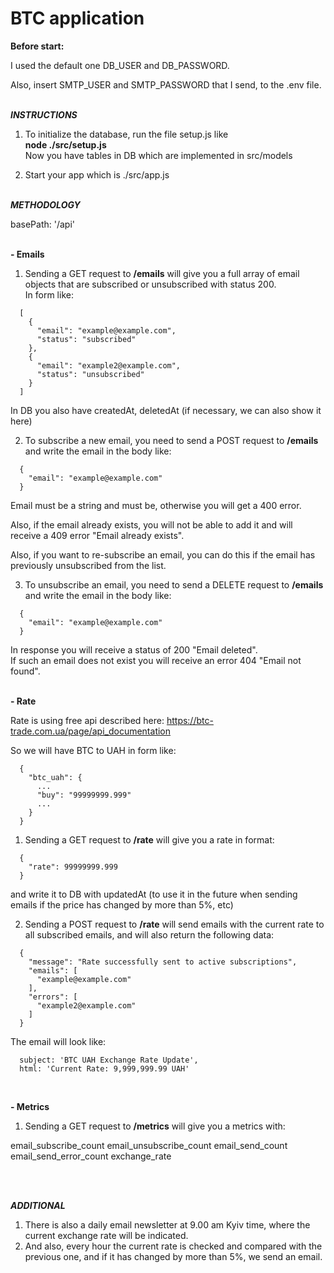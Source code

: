 # BTC application

**Before start:** </br>

I used the default one DB_USER and DB_PASSWORD.

Also, insert SMTP_USER and SMTP_PASSWORD that I send, to the .env file.</br></br>

**_INSTRUCTIONS_**

1. To initialize the database, run the file setup.js like</br>
**node ./src/setup.js**</br>
Now you have tables in DB which are implemented in src/models

3. Start your app which is ./src/app.js</br></br>


**_METHODOLOGY_**

  basePath: '/api'</br></br>

**- Emails**
1. Sending a GET request to **/emails** will give you a full array of email objects that are subscribed or unsubscribed with status 200.</br>
In form like:
```
  [
    {
      "email": "example@example.com",
      "status": "subscribed"
    },
    {
      "email": "example2@example.com",
      "status": "unsubscribed"
    }
  ]
```
  In DB you also have createdAt, deletedAt (if necessary, we can also show it here)
  
2. To subscribe a new email, you need to send a POST request to **/emails** and write the email in the body like:
```
  {
    "email": "example@example.com"
  }
```
Email must be a string and must be, otherwise you will get a 400 error.

Also, if the email already exists, you will not be able to add it and will receive a 409 error "Email already exists".

Also, if you want to re-subscribe an email, you can do this if the email has previously unsubscribed from the list.

3. To unsubscribe an email, you need to send a DELETE request to **/emails** and write the email in the body like:
```
  {
    "email": "example@example.com"
  }
```
In response you will receive a status of 200 "Email deleted".</br>
If such an email does not exist you will receive an error 404 "Email not found".</br></br>

**- Rate** </br>

  Rate is using free api described here: https://btc-trade.com.ua/page/api_documentation

  So we will have BTC to UAH in form like:
  ```
    {
      "btc_uah": {
        ...
        "buy": "99999999.999"
        ...
      }
    }
  ```

1. Sending a GET request to **/rate** will give you a rate in format:
```
  {
    "rate": 99999999.999
  }
```

  and write it to DB with updatedAt (to use it in the future when sending emails if the price has changed by more than 5%, etc)

2. Sending a POST request to **/rate** will send emails with the current rate to all subscribed emails, and will also return the following data:
```
  {
    "message": "Rate successfully sent to active subscriptions",
    "emails": [
      "example@example.com"
    ],
    "errors": [
      "example2@example.com"
    ]
  }
```

The email will look like:
```
  subject: 'BTC UAH Exchange Rate Update',
  html: 'Current Rate: 9,999,999.99 UAH'
```
</br>

**- Metrics**

1. Sending a GET request to **/metrics** will give you a metrics with:

email_subscribe_count
email_unsubscribe_count
email_send_count
email_send_error_count
exchange_rate

</br></br>

**_ADDITIONAL_**

1. There is also a daily email newsletter at 9.00 am Kyiv time, where the current exchange rate will be indicated.
2. And also, every hour the current rate is checked and compared with the previous one, and if it has changed by more than 5%, we send an email.
